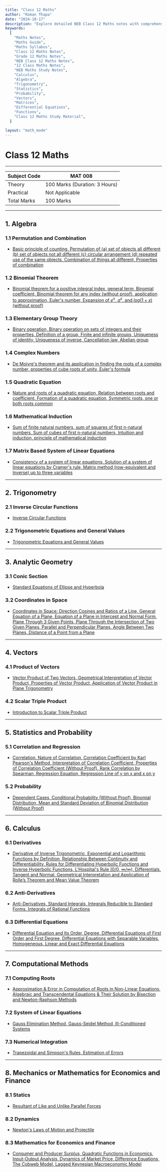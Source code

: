 ```yaml
---
title: "Class 12 Maths"
author: "Roman Thapa"
date: "2024-10-17"
description: "Explore detailed NEB Class 12 Maths notes with comprehensive coverage on key topics such as Algebra, Trigonometry, Analytic Geometry, Statistics and Probability, Calculus, and more. Perfect for students preparing for NEB exams."
keywords:
  [
    "Maths Notes",
    "Maths Guide",
    "Maths Syllabus",
    "Class 12 Maths Notes",
    "Grade 12 Maths Notes",
    "NEB Class 12 Maths Notes",
    "12 Class Maths Notes",
    "NEB Maths Study Notes",
    "Calculus",
    "Algebra",
    "Trigonometry",
    "Statistics",
    "Probability",
    "Vectors",
    "Matrices",
    "Differential Equations",
    "Functions",
    "Class 12 Maths Study Material",
  ]

layout: "math_mode"
---
```


# Class 12 Maths

---

| Subject Code | MAT 008                       |
| ------------ | ----------------------------- |
| Theory       | 100 Marks (Duration: 3 Hours) |
| Practical    | Not Applicable                |
| Total Marks  | 100 Marks                     |

---

## 1. Algebra

### 1.1 Permutation and Combination

- [Basic principle of counting, Permutation of (a) set of objects all different (b) set of objects not all different (c) circular arrangement (d) repeated use of the same objects, Combination of things all different, Properties of combination](algebra/permutation-combination.html)

### 1.2 Binomial Theorem

- [Binomial theorem for a positive integral index, general term, Binomial coefficient, Binomial theorem for any index (without proof), application to approximation, Euler's number, Expansion of $e^x$, $a^x$, and $log(1+x)$ (without proof)](algebra/binomial-theorem.html)

### 1.3 Elementary Group Theory

- [Binary operation, Binary operation on sets of integers and their properties, Definition of a group, Finite and infinite groups, Uniqueness of identity, Uniqueness of inverse, Cancellation law, Abelian group](algebra/elementary-group-theory.html)

### 1.4 Complex Numbers

- [De Moivre's theorem and its application in finding the roots of a complex number, properties of cube roots of unity, Euler's formula](algebra/complex-numbers.html)

### 1.5 Quadratic Equation

- [Nature and roots of a quadratic equation, Relation between roots and coefficient, Formation of a quadratic equation, Symmetric roots, one or both roots common](algebra/quadratic-equation.html)

### 1.6 Mathematical Induction

- [Sum of finite natural numbers, sum of squares of first n-natural numbers, Sum of cubes of first n-natural numbers, Intuition and induction, principle of mathematical induction](algebra/mathematical-induction.html)

### 1.7 Matrix Based System of Linear Equations

- [Consistency of a system of linear equations, Solution of a system of linear equations by Cramer's rule, Matrix method (row-equivalent and Inverse) up to three variables](algebra/matrix-based-system.html)

---

## 2. Trigonometry

### 2.1 Inverse Circular Functions

- [Inverse Circular Functions](trigonometry/inverse-circular-functions.html)

### 2.2 Trigonometric Equations and General Values

- [Trigonometric Equations and General Values](trigonometry/trigonometric-equations.html)

---

## 3. Analytic Geometry

### 3.1 Conic Section

- [Standard Equations of Ellipse and Hyperbola](analytic-geometry/conic-section.html)

### 3.2 Coordinates in Space

- [Coordinates in Space: Direction Cosines and Ratios of a Line, General Equation of a Plane, Equation of a Plane in Intercept and Normal Form, Plane Through 3 Given Points, Plane Through the Intersection of Two Given Planes, Parallel and Perpendicular Planes, Angle Between Two Planes, Distance of a Point from a Plane](analytic-geometry/coordinates-in-space.html)

---

## 4. Vectors

### 4.1 Product of Vectors

- [Vector Product of Two Vectors, Geometrical Interpretation of Vector Product, Properties of Vector Product, Application of Vector Product in Plane Trigonometry](vectors/product-of-vectors.html)

### 4.2 Scalar Triple Product

- [Introduction to Scalar Triple Product](vectors/scalar-triple-product.html)

---

## 5. Statistics and Probability

### 5.1 Correlation and Regression

- [Correlation, Nature of Correlation, Correlation Coefficient by Karl Pearson's Method, Interpretation of Correlation Coefficient, Properties of Correlation Coefficient (Without Proof), Rank Correlation by Spearman, Regression Equation, Regression Line of y on x and x on y](statistics/correlation-and-regression.html)

### 5.2 Probability

- [Dependent Cases, Conditional Probability (Without Proof), Binomial Distribution, Mean and Standard Deviation of Binomial Distribution (Without Proof)](statistics/probability.html)

---

## 6. Calculus

### 6.1 Derivatives

- [Derivative of Inverse Trigonometric, Exponential and Logarithmic Functions by Definition, Relationship Between Continuity and Differentiability, Rules for Differentiating Hyperbolic Functions and Inverse Hyperbolic Functions, L’Hospital's Rule (0/0, ∞/∞), Differentials, Tangent and Normal, Geometrical Interpretation and Application of Rolle’s Theorem and Mean Value Theorem](calculus/derivatives.html)

### 6.2 Anti-Derivatives

- [Anti-Derivatives, Standard Integrals, Integrals Reducible to Standard Forms, Integrals of Rational Functions](calculus/anti-derivatives.html)

### 6.3 Differential Equations

- [Differential Equation and Its Order, Degree, Differential Equations of First Order and First Degree, Differential Equations with Separable Variables, Homogeneous, Linear and Exact Differential Equations](calculus/differential-equations.html)

---

## 7. Computational Methods

### 7.1 Computing Roots

- [Approximation & Error in Computation of Roots in Non-Linear Equations, Algebraic and Transcendental Equations & Their Solution by Bisection and Newton-Raphson Methods](computational-methods/computing-roots.html)

### 7.2 System of Linear Equations

- [Gauss Elimination Method, Gauss-Seidel Method, Ill-Conditioned Systems](computational-methods/system-of-linear-equations.html)

### 7.3 Numerical Integration

- [Trapezoidal and Simpson's Rules, Estimation of Errors](computational-methods/numerical-integration.html)

---

## 8. Mechanics or Mathematics for Economics and Finance

### 8.1 Statics

- [Resultant of Like and Unlike Parallel Forces](mechanics-or-mathematics-for-economics/statics.html)

### 8.2 Dynamics

- [Newton's Laws of Motion and Projectile](mechanics-or-mathematics-for-economics/dynamics.html)

### 8.3 Mathematics for Economics and Finance

- [Consumer and Producer Surplus, Quadratic Functions in Economics, Input-Output Analysis, Dynamics of Market Price, Difference Equations, The Cobweb Model, Lagged Keynesian Macroeconomic Model](mechanics-or-mathematics-for-economics/mathematics-for-economics.html)
